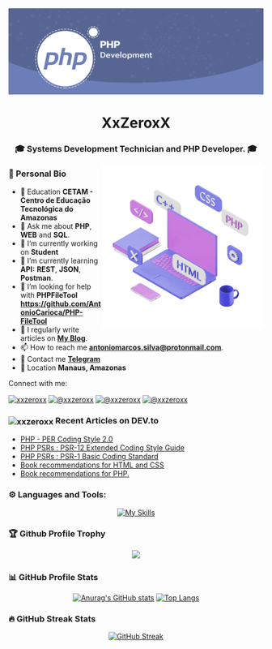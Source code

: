 <img align="center" src="src/banner.png" />

<p align="center">
	<h1 align="center">XxZeroxX</h1>
	<h3 align="center">🎓 Systems Development Technician and PHP Developer. 🎓</h3>
</p>

<img width="320" align="right" src="src/teste.gif"/>

### 🪪 Personal Bio

- 🏫 Education **CETAM - Centro de Educação Tecnológica do Amazonas**
- 💬 Ask me about **PHP**, **WEB** and **SQL**.
- 🔭 I’m currently working on **Student**
- 🌱 I’m currently learning **API:** **REST**, **JSON**, **Postman**.
- 🤝 I’m looking for help with **PHPFileTool** **https://github.com/AntonioCarioca/PHP-FileTool**
- 📝 I regularly write articles on **[My Blog](https://antoniosilva.hashnode.dev/)**.
- 📫 How to reach me **antoniomarcos.silva@protonmail.com**.
- 📱 Contact me **[Telegram](https://t.me/XxZerooxX)**
- 📌 Location **Manaus, Amazonas**

Connect with me:

<a href="https://dev.to/xxzeroxx" target="blank"><img align="center" src="https://raw.githubusercontent.com/rahuldkjain/github-profile-readme-generator/master/src/images/icons/Social/devto.svg" alt="xxzeroxx" height="30" width="40" /></a>
<a href="https://hashnode.com/@xxzeroxx" target="blank"><img align="center" src="https://raw.githubusercontent.com/rahuldkjain/github-profile-readme-generator/master/src/images/icons/Social/hashnode.svg" alt="@xxzeroxx" height="30" width="40" /></a>
<a href="" target="blank"><img align="center" src="https://raw.githubusercontent.com/rahuldkjain/github-profile-readme-generator/master/src/images/icons/Social/instagram.svg" alt="@xxzeroxx" height="30" width="40" /></a>
<a href="" target="blank"><img align="center" src="https://raw.githubusercontent.com/rahuldkjain/github-profile-readme-generator/master/src/images/icons/Social/linked-in-alt.svg" alt="@xxzeroxx" height="30" width="40" /></a>

### <img align="center" src="https://skillicons.dev/icons?i=devto" alt="xxzeroxx" height="30" width="40" /> Recent Articles on DEV.to

<!-- BLOG-POST-LIST:START -->
- [PHP - PER Coding Style 2.0](https://dev.to/xxzeroxx/php-per-coding-style-20-44ac)
- [PHP PSRs : PSR-12 Extended Coding Style Guide](https://dev.to/xxzeroxx/php-psrs-psr-12-extended-coding-style-guide-2fcm)
- [PHP PSRs : PSR-1 Basic Coding Standard](https://dev.to/xxzeroxx/php-psrs-psr-1-basic-coding-standard-3fla)
- [Book recommendations for HTML and CSS](https://dev.to/xxzeroxx/recommended-books-for-html-and-css-1j3g)
- [Book recommendations for PHP.](https://dev.to/xxzeroxx/book-recommendations-for-php-2d88)
<!-- BLOG-POST-LIST:END -->

### ⚙️ Languages and Tools:
<div align="center">
	
[![My Skills](https://skillicons.dev/icons?i=php,html,css,js,c,git,githubactions,latex,laravel,bootstrap,tailwind,mysql,postgres,sqlite,figma,arduino,postman,sublime,linux)](https://skillicons.dev)

</div>

### 🏆 Github Profile Trophy

<div align="center">

![](https://github-profile-trophy.vercel.app/?username=AntonioCarioca&margin-w=5&theme=darkhub)

</div>

### 📊 GitHub Profile Stats

<div align="center">

[![Anurag's GitHub stats](https://github-readme-stats.vercel.app/api?username=AntonioCarioca&show_icons=true&theme=tokyonight&hide_border=true)](https://github.com/AntonioCarioca/github-readme-stats)
[![Top Langs](https://github-readme-stats.vercel.app/api/top-langs/?username=AntonioCarioca&layout=donut&theme=tokyonight&hide_border=true)](https://github.com/AntonioCarioca/github-readme-stats)

</div>

### 🔥 GitHub Streak Stats

<div align="center">

[![GitHub Streak](https://streak-stats.demolab.com?user=AntonioCarioca&theme=tokyonight&hide_border=true&exclude_days=Sun)](https://git.io/streak-stats)

</div>

